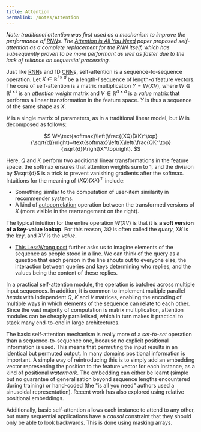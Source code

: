 ```yaml
---
title: Attention
permalink: /notes/Attention
---
```

*Note: traditional attention was first used as a mechanism to improve the performance of [RNN](RNN)s. The [Attention is All You Need](Attention%20is%20All%20You%20Need) paper proposed self-attention as a complete replacement for the RNN itself, which has subsequently proven to be more performant as well as faster due to the lack of reliance on sequential processing.*

Just like [RNN](RNN)s and 1D [CNN](CNN)s, self-attention is a sequence-to-sequence operation. Let $X\in\mathbb{R}^{l\times d}$ be a length-$l$ sequence of length-$d$ feature vectors. The core of self-attention is a matrix multiplication $Y=W(XV)$, where $W\in\mathbb{R}^{l\times l}$ is an *attention weight* matrix and $V\in\mathbb{R}^{d \times d}$ is a *value* matrix that performs a linear transformation in the feature space. $Y$ is thus a sequence of the same shape as $X$.

$V$ is a single matrix of parameters, as in a traditional linear model, but $W$ is decomposed as follows:

$$
W=\text{softmax}\left(\frac{(XQ)(XK)^\top}{\sqrt{d}}\right)=\text{softmax}\left(X\left(\frac{QK^\top}{\sqrt{d}}\right)X^\top\right).
$$

Here, $Q$ and $K$ perform two additional linear transformations in the feature space, the $\text{softmax}$ ensures that attention weights sum to $1$, and the division by $\sqrt{d}$ is a trick to prevent vanishing gradients after the $\text{softmax}$. Intuitions for the meaning of $(XQ)(XK)^\top$ include:
- Something similar to the computation of user-item similarity in recommender systems.
- A kind of [autocorrelation](https://en.wikipedia.org/wiki/Autocorrelation) operation between the transformed versions of $X$ (more visible in the rearrangement on the right).

The typical intuition for the entire operation $W(XV)$ is that it is **a soft version of a key-value lookup**. For this reason, $XQ$ is often called the *query*, $XK$ is the *key*, and $XV$ is the *value*.
- [This LessWrong post](https://www.lesswrong.com/posts/euam65XjigaCJQkcN/an-analogy-for-understanding-transformers) further asks us to imagine elements of the sequence as people stood in a line. We can think of the query as a question that each person in the line shouts out to everyone else, the interaction between queries and keys determining who replies, and the values being the content of these replies. 

In a practical self-attention module, the operation is batched across multiple input sequences. In addition, it is common to implement multiple parallel *heads* with independent $Q$, $K$ and $V$ matrices, enabling the encoding of multiple ways in which elements of the sequence can relate to each other. Since the vast majority of computation is matrix multiplication, attention modules can be cheaply parallelised, which in turn makes it practical to stack many end-to-end in large architectures. 

The basic self-attention mechanism is really more of a *set-to-set* operation than a sequence-to-sequence one, because no explicit positional information is used. This means that permuting the input results in an identical but permuted output. In many domains positional information is important. A simple way of reintroducing this is to simply add an embedding vector representing the position to the feature vector for each instance, as a kind of positional *watermark*. The embedding can either be learnt (simple but no guarantee of generalisation beyond sequence lengths encountered during training) or hand-coded (the "is all you need" authors used a sinusoidal representation). Recent work has also explored using relative positional embeddings.

Additionally, basic self-attention allows each instance to attend to any other, but many sequential applications have a *causal* constraint that they should only be able to look backwards. This is done using masking arrays.
